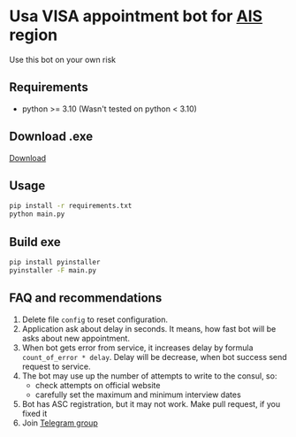 # Usa VISA appointment bot for [AIS](https://ais.usvisa-info.com/) region

Use this bot on your own risk

## Requirements

- python >= 3.10 (Wasn't tested on python < 3.10)

## Download .exe

[Download](https://github.com/aigrvch/USA-VISA-Bot/releases)

## Usage

```sh
pip install -r requirements.txt
python main.py
```

## Build exe

```sh
pip install pyinstaller
pyinstaller -F main.py
```

## FAQ and recommendations

1. Delete file `config` to reset configuration.
2. Application ask about delay in seconds. It means, how fast bot will be asks about new appointment.
3. When bot gets error from service, it increases delay by formula `count_of_error * delay`. Delay will be decrease,
   when bot success send request to service.
4. The bot may use up the number of attempts to write to the consul, so:
   - check attempts on official website
   - carefully set the maximum and minimum interview dates
5. Bot has ASC registration, but it may not work. Make pull request, if you fixed it
6. Join [Telegram group](https://t.me/u_s_a_visa_bot)